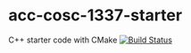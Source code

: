 # acc-cosc-1337-starter
C++ starter code with CMake
[![Build Status](https://travis-ci.org/acc-cosc-1337-fall-2019/acc-cosc-1337-fall-2019-jefcalder243.svg?branch=master)](https://travis-ci.org/acc-cosc-1337-fall-2019/acc-cosc-1337-fall-2019-jefcalder243)
